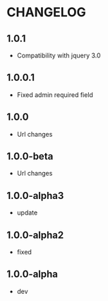 CHANGELOG
==============

1.0.1
-----------------
  * Compatibility with jquery 3.0
  
1.0.0.1
-----------------
  * Fixed admin required field
  
1.0.0
-----------------
  * Url changes
  
1.0.0-beta
-----------------
  * Url changes
  
1.0.0-alpha3
-----------------
  * update
  
1.0.0-alpha2
-----------------
  * fixed
  
1.0.0-alpha
-----------------
  * dev
